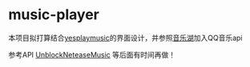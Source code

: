 # music-player
本项目拟打算结合[yesplaymusic](https://github.com/qier222/YesPlayMusic/)的界面设计，并参照[音乐湖](https://github.com/sunzongzheng/music)加入QQ音乐api

参考API [UnblockNeteaseMusic](https://github.com/nondanee/UnblockNeteaseMusic)
等后面有时间再做！
